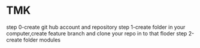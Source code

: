 # TMK

step 0-create git hub account and repository
step 1-create folder in your computer,create feature branch and clone your repo in to that floder
step 2-create folder modules